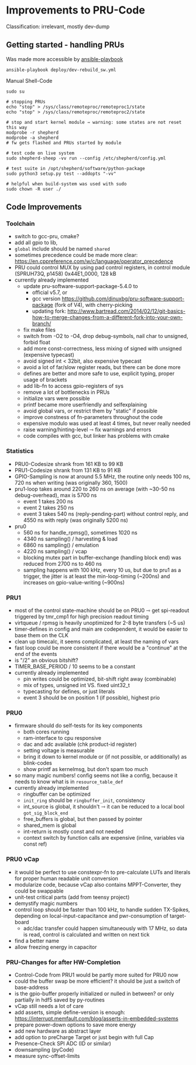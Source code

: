 # Improvements to PRU-Code

Classification: irrelevant, mostly dev-dump

## Getting started - handling PRUs

Was made more accessible by [ansible-playbook](https://github.com/orgua/shepherd/blob/main/deploy/dev_rebuild_sw.yml)

```Shell
ansible-playbook deploy/dev-rebuild_sw.yml
```

Manual Shell-Code

```Shell
sudo su

# stopping PRUs
echo "stop" > /sys/class/remoteproc/remoteproc1/state
echo "stop" > /sys/class/remoteproc/remoteproc2/state

# stop and start kernel module ⇾ warning: some states are not reset this way
modprobe -r shepherd
modprobe -a shepherd
# fw gets flashed and PRUs started by module

# test code on live system
sudo shepherd-sheep -vv run --config /etc/shepherd/config.yml

# test suite in /opt/shepherd/software/python-package
sudo python3 setup.py test --addopts "-vv"

# helpful when build-system was used with sudo
sudo chown -R user ./
```

## Code Improvements

### Toolchain

- switch to gcc-pru, cmake?
- add all gpio to lib,
- ``global`` include should be named ``shared``
- sometimes precedence could be made more clear: https://en.cppreference.com/w/c/language/operator_precedence
- PRU could control MUX by using pad control registers, in control module (SPRUH73Q, p1458) 0x44E1_0000, 128 kB
- currently already implemented
    - update pru-software-support-package-5.4.0 to
        - official v5.7, or
        - gcc version https://github.com/dinuxbg/pru-software-support-package (fork of V4), with cherry-picking
        - updating fork: http://www.bartread.com/2014/02/12/git-basics-how-to-merge-changes-from-a-different-fork-into-your-own-branch/
    - fix make files
    - switch from -O2 to -O4, drop debug-symbols, nail char to unsigned, forbid float
    - add more const-correctness, less mixing of signed with unsigned (expensive typecast)
    - avoid signed int < 32bit, also expensive typecast
    - avoid a lot of far/slow register reads, but there can be done more
    - defines are better and more safe to use, explicit typing, proper usage of brackets
    - add lib-fn to access gpio-registers of sys
    - remove a lot of bottlenecks in PRUs
    - initialize vars were possible
    - printf became more userfriendly and selfexplaining
    - avoid global vars, or restrict them by "static" if possible
    - improve constness of fn-parameters throughout the code
    - expensive modulo was used at least 4 times, but never really needed
    - raise warning/hinting-level ⇾ fix warnings and errors
    - code compiles with gcc, but linker has problems with cmake

### Statistics

- PRU0-Codesize shrank from 161 KB to 99 KB
- PRU1-Codesize shrank from 131 KB to 91 KB
- GPIO-Sampling is now at around 5.5 MHz, the routine only needs 100 ns, 720 ns when writing (was originally 360, 1500)
- pru1-loop takes around 220 to 260 ns on average (with ~30-50 ns debug-overhead), max is 5700 ns
    - event 1 takes 200 ns
    - event 2 takes 250 ns
    - event 3 takes 540 ns (reply-pending-part) without control reply, and 4550 ns with reply (was originally 5200 ns)
- pru0
    - 560 ns for handle_rpmsg(), sometimes 1020 ns
    - 4340 ns sampling() / harvesting & load
    - 6860 ns sampling() / emulation
    - 4220 ns sampling() / vcap
    - blocking mutex part in buffer-exchange (handling block end) was reduced from 2700 ns to 460 ns
    - sampling happens with 100 kHz, every 10 us, but due to pru1 as a trigger, the jitter is at least the min-loop-timing (~200ns) and increases on gpio-value-writing (~900ns)

### PRU1

- most of the control state-machine should be on PRU0 ⇾ get spi-readout triggered by tmr_cmp1 for high precision readout timing
- virtqueue / rpmsg is heavily unoptimized for 2-8 byte transfers (~5 us)
- timer-defines in config and main are codependent, it would be easier to base them on the CLK
- clean up timecalc, it seems complicated, at least the naming of vars
- fast loop could be more consistent if there would be a "continue" at the end of the events
- is "/2" an obvious bitshift?
- TIMER_BASE_PERIOD / 10 seems to be a constant
- currently already implemented
    - pin writes could be optimized, bit-shift right away (combinable)
    - mix of types, unsigned int VS. fixed uint32_t
    - typecasting for defines, or just literals
    - event 3 should be on position 1 (if possible), highest prio

### PRU0

- firmware should do self-tests for its key components
    - both cores running
    - ram-interface to cpu responsive
    - dac and adc available (chk product-id register)
    - setting voltage is measurable
    - bring it down to kernel module or (if not possible, or additionally) as blink-codes
    - show printf as kernelmsg, but don't spam too much
- so many magic numbers! config seems not like a config, because it needs to know what is in ``resource_table_def``
- currently already implemented
    - ringbuffer can be optimized
    - ``init_ring`` should be ``ringbuffer_init``, consistency
    - int_source is global, it shouldn't ⇾ it can be reduced to a local bool ``got_sig_block_end``
    - free_buffers is global, but then passed by pointer
    - shared_mem is global
    - int-return is mostly const and not needed
    - context switch by function calls are expensive (inline, variables via const ref)

### PRU0 vCap

- it would be perfect to use constexpr-fn to pre-calculate LUTs and literals for proper human readable unit conversion
- modularize code, because vCap also contains MPPT-Converter, they could be swappable
- unit-test critical parts (add from teensy project)
- demystify magic numbers
- control loop should be faster than 100 kHz, to handle sudden TX-Spikes, depending on local-input-capacitance and pwr-consumption of target-board
    - adc/dac transfer could happen simultaneously with 17 MHz, so data is read, control is calculated and written on next tick
- find a better name
- allow freezing energy in capacitor

### PRU-Changes for after HW-Completion

- Control-Code from PRU1 would be partly more suited for PRU0 now
- could the buffer swap be more efficient? it should be just a switch of base-address
- is the gpio-buffer properly initialized or nulled in between? or only partially in hdf5 saved by py-routines
- vCap still needs a lot of care
- add asserts, simple define-version is enough: https://interrupt.memfault.com/blog/asserts-in-embedded-systems
- prepare power-down options to save more energy
- add new hardware as abstract layer
- add option to preCharge Target or just begin with full Cap
- Presence-Check SPI ADC (ID or similar)
- downsampling (pyCode)
- measure sync-offset-limits
